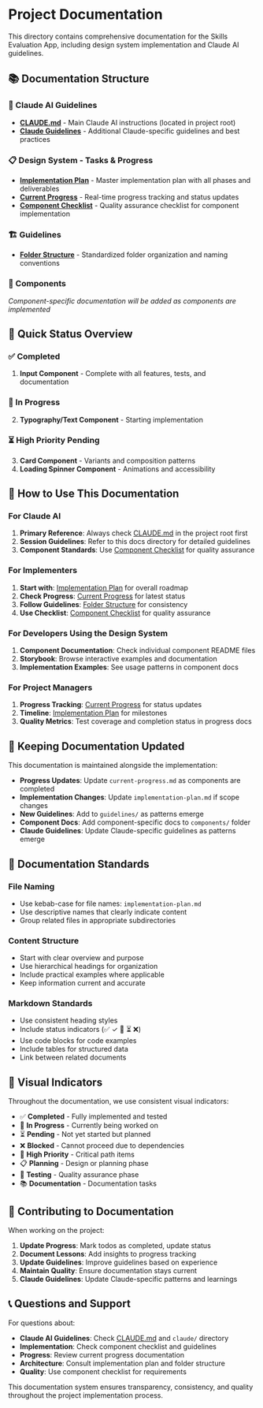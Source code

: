 # Project Documentation

This directory contains comprehensive documentation for the Skills Evaluation App, including design system implementation and Claude AI guidelines.

## 📚 Documentation Structure

### 🤖 Claude AI Guidelines

- **[CLAUDE.md](../CLAUDE.md)** - Main Claude AI instructions (located in project root)
- **[Claude Guidelines](./claude/)** - Additional Claude-specific guidelines and best practices

### 📋 Design System - Tasks & Progress

- **[Implementation Plan](./tasks/implementation-plan.md)** - Master implementation plan with all phases and deliverables
- **[Current Progress](./tasks/current-progress.md)** - Real-time progress tracking and status updates
- **[Component Checklist](./tasks/component-checklist.md)** - Quality assurance checklist for component implementation

### 🏗️ Guidelines

- **[Folder Structure](./guidelines/folder-structure.md)** - Standardized folder organization and naming conventions

### 🧩 Components

_Component-specific documentation will be added as components are implemented_

## 🎯 Quick Status Overview

### ✅ Completed

1. **Input Component** - Complete with all features, tests, and documentation

### 🔄 In Progress

2. **Typography/Text Component** - Starting implementation

### ⏳ High Priority Pending

3. **Card Component** - Variants and composition patterns
4. **Loading Spinner Component** - Animations and accessibility

## 📖 How to Use This Documentation

### For Claude AI

1. **Primary Reference**: Always check [CLAUDE.md](../CLAUDE.md) in the project root first
2. **Session Guidelines**: Refer to this docs directory for detailed guidelines
3. **Component Standards**: Use [Component Checklist](./tasks/component-checklist.md) for quality assurance

### For Implementers

1. **Start with**: [Implementation Plan](./tasks/implementation-plan.md) for overall roadmap
2. **Check Progress**: [Current Progress](./tasks/current-progress.md) for latest status
3. **Follow Guidelines**: [Folder Structure](./guidelines/folder-structure.md) for consistency
4. **Use Checklist**: [Component Checklist](./tasks/component-checklist.md) for quality assurance

### For Developers Using the Design System

1. **Component Documentation**: Check individual component README files
2. **Storybook**: Browse interactive examples and documentation
3. **Implementation Examples**: See usage patterns in component docs

### For Project Managers

1. **Progress Tracking**: [Current Progress](./tasks/current-progress.md) for status updates
2. **Timeline**: [Implementation Plan](./tasks/implementation-plan.md) for milestones
3. **Quality Metrics**: Test coverage and completion status in progress docs

## 🔄 Keeping Documentation Updated

This documentation is maintained alongside the implementation:

- **Progress Updates**: Update `current-progress.md` as components are completed
- **Implementation Changes**: Update `implementation-plan.md` if scope changes
- **New Guidelines**: Add to `guidelines/` as patterns emerge
- **Component Docs**: Add component-specific docs to `components/` folder
- **Claude Guidelines**: Update Claude-specific guidelines as patterns emerge

## 📝 Documentation Standards

### File Naming

- Use kebab-case for file names: `implementation-plan.md`
- Use descriptive names that clearly indicate content
- Group related files in appropriate subdirectories

### Content Structure

- Start with clear overview and purpose
- Use hierarchical headings for organization
- Include practical examples where applicable
- Keep information current and accurate

### Markdown Standards

- Use consistent heading styles
- Include status indicators (✅ ✓ 🔄 ⏳ ❌)
- Use code blocks for code examples
- Include tables for structured data
- Link between related documents

## 🎨 Visual Indicators

Throughout the documentation, we use consistent visual indicators:

- ✅ **Completed** - Fully implemented and tested
- 🔄 **In Progress** - Currently being worked on
- ⏳ **Pending** - Not yet started but planned
- ❌ **Blocked** - Cannot proceed due to dependencies
- 🎯 **High Priority** - Critical path items
- 📋 **Planning** - Design or planning phase
- 🧪 **Testing** - Quality assurance phase
- 📚 **Documentation** - Documentation tasks

## 🤝 Contributing to Documentation

When working on the project:

1. **Update Progress**: Mark todos as completed, update status
2. **Document Lessons**: Add insights to progress tracking
3. **Update Guidelines**: Improve guidelines based on experience
4. **Maintain Quality**: Ensure documentation stays current
5. **Claude Guidelines**: Update Claude-specific patterns and learnings

## 📞 Questions and Support

For questions about:

- **Claude AI Guidelines**: Check [CLAUDE.md](../CLAUDE.md) and `claude/` directory
- **Implementation**: Check component checklist and guidelines
- **Progress**: Review current progress documentation
- **Architecture**: Consult implementation plan and folder structure
- **Quality**: Use component checklist for requirements

This documentation system ensures transparency, consistency, and quality throughout the project implementation process.
